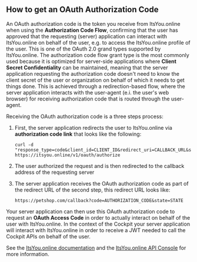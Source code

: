 ## How to get an OAuth Authorization Code

An OAuth authorization code is the token you receive from ItsYou.online when using the **Authorization Code Flow**, confirming that the user has approved that the requesting (server) application can interact with ItsYou.online on behalf of the user, e.g. to access the ItsYou.online profile of the user. This is one of the OAuth 2.0 grand types supported by ItsYou.online. The authorization code flow grant type is the most commonly used because it is optimized for server-side applications where **Client Secret Confidentiality** can be maintained, meaning that the server application requesting the authorization code doesn't need to know the client secret of the user or organization on behalf of which it needs to get things done. This is achieved through a redirection-based flow, where the server application interacts with the user-agent (e.i. the user's web browser) for receiving authorization code that is routed through the user-agent.

Receiving the OAuth authorization code is a three steps process:

1. First, the server application redirects the user to ItsYou.online via **authorization code link** that looks like the following:

   ```
   curl -d "response_type=code&client_id=CLIENT_ID&redirect_uri=CALLBACK_URL&scope=user:name&state=STATE"
   https://itsyou.online/v1/oauth/authorize
   ```

2. The user authorized the request and is then redirected to the callback address of the requesting server

3. The server application receives the OAuth authorization code as part of the redirect URL of the second step, this redirect URL looks like:

   ```
   https://petshop.com/callback?code=AUTHORIZATION_CODE&state=STATE
   ```

Your server application can then use this OAuth authorization code to request an **OAuth Access Code** in order to actually interact on behalf of the user with ItsYou.online. In the context of the Cockpit your server application will interact with ItsYou.online in order to receive a JWT needed to call the Cockpit APIs on behalf of the user.

See the [ItsYou.online documentation](https://www.gitbook.com/book/gig/itsyouonline/details) and the [ItsYou.online API Console](
https://itsyou.online/apidocumentation) for more information.
